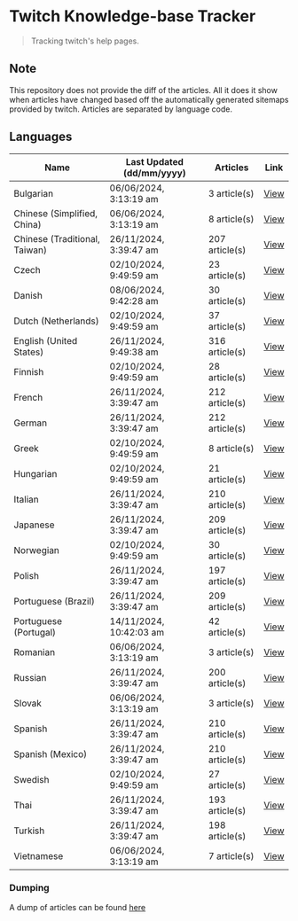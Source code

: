 # Twitch Knowledge-base Tracker
> Tracking twitch's help pages. 

## Note
This repository does not provide the diff of the articles. All it does it show when articles have changed based
off the automatically generated sitemaps provided by twitch. Articles are separated by language code.

## Languages

| Name                          | Last Updated (dd/mm/yyyy) | Articles       | Link                   |
|-------------------------------|---------------------------|----------------|------------------------|
| Bulgarian                     | 06/06/2024, 3:13:19 am    | 3 article(s)   | [View](docs/bg.md)     |
| Chinese (Simplified, China)   | 06/06/2024, 3:13:19 am    | 8 article(s)   | [View](docs/zh_CN.md)  |
| Chinese (Traditional, Taiwan) | 26/11/2024, 3:39:47 am    | 207 article(s) | [View](docs/zh_TW.md)  |
| Czech                         | 02/10/2024, 9:49:59 am    | 23 article(s)  | [View](docs/cs.md)     |
| Danish                        | 08/06/2024, 9:42:28 am    | 30 article(s)  | [View](docs/da.md)     |
| Dutch (Netherlands)           | 02/10/2024, 9:49:59 am    | 37 article(s)  | [View](docs/nl_NL.md)  |
| English (United States)       | 26/11/2024, 9:49:38 am    | 316 article(s) | [View](docs/en_US.md)  |
| Finnish                       | 02/10/2024, 9:49:59 am    | 28 article(s)  | [View](docs/fi.md)     |
| French                        | 26/11/2024, 3:39:47 am    | 212 article(s) | [View](docs/fr.md)     |
| German                        | 26/11/2024, 3:39:47 am    | 212 article(s) | [View](docs/de.md)     |
| Greek                         | 02/10/2024, 9:49:59 am    | 8 article(s)   | [View](docs/el.md)     |
| Hungarian                     | 02/10/2024, 9:49:59 am    | 21 article(s)  | [View](docs/hu.md)     |
| Italian                       | 26/11/2024, 3:39:47 am    | 210 article(s) | [View](docs/it.md)     |
| Japanese                      | 26/11/2024, 3:39:47 am    | 209 article(s) | [View](docs/ja.md)     |
| Norwegian                     | 02/10/2024, 9:49:59 am    | 30 article(s)  | [View](docs/no.md)     |
| Polish                        | 26/11/2024, 3:39:47 am    | 197 article(s) | [View](docs/pl.md)     |
| Portuguese (Brazil)           | 26/11/2024, 3:39:47 am    | 209 article(s) | [View](docs/pt_BR.md)  |
| Portuguese (Portugal)         | 14/11/2024, 10:42:03 am   | 42 article(s)  | [View](docs/pt_PT.md)  |
| Romanian                      | 06/06/2024, 3:13:19 am    | 3 article(s)   | [View](docs/ro.md)     |
| Russian                       | 26/11/2024, 3:39:47 am    | 200 article(s) | [View](docs/ru.md)     |
| Slovak                        | 06/06/2024, 3:13:19 am    | 3 article(s)   | [View](docs/sk.md)     |
| Spanish                       | 26/11/2024, 3:39:47 am    | 210 article(s) | [View](docs/es.md)     |
| Spanish (Mexico)              | 26/11/2024, 3:39:47 am    | 210 article(s) | [View](docs/es_MX.md)  |
| Swedish                       | 02/10/2024, 9:49:59 am    | 27 article(s)  | [View](docs/sv.md)     |
| Thai                          | 26/11/2024, 3:39:47 am    | 193 article(s) | [View](docs/th.md)     |
| Turkish                       | 26/11/2024, 3:39:47 am    | 198 article(s) | [View](docs/tr.md)     |
| Vietnamese                    | 06/06/2024, 3:13:19 am    | 7 article(s)   | [View](docs/vi.md)     |

### Dumping
A dump of articles can be found [here](docs/RAW.md)